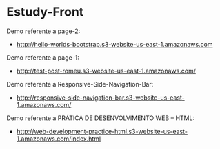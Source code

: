 # Estudy-Front

Demo referente a page-2:

- http://hello-worlds-bootstrap.s3-website-us-east-1.amazonaws.com

Demo referente a page-1:

- http://test-post-romeu.s3-website-us-east-1.amazonaws.com/ 

Demo referente a Responsive-Side-Navigation-Bar:

- http://responsive-side-navigation-bar.s3-website-us-east-1.amazonaws.com/

Demo referente a PRÁTICA DE DESENVOLVIMENTO WEB – HTML:

- http://web-development-practice-html.s3-website-us-east-1.amazonaws.com/index.html
